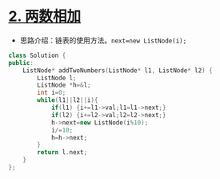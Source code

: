 # [2. 两数相加](https://leetcode-cn.com/problems/add-two-numbers/)

+ 思路介绍：链表的使用方法。`next=new ListNode(i);`

```cpp
class Solution {
public:
    ListNode* addTwoNumbers(ListNode* l1, ListNode* l2) {
        ListNode l;
        ListNode *h=&l;
        int i=0;
        while(l1||l2||i){
            if(l1) {i+=l1->val;l1=l1->next;}
            if(l2) {i+=l2->val;l2=l2->next;}
            h->next=new ListNode(i%10);
            i/=10;
            h=h->next;
        }
        return l.next;
    }
};
```
